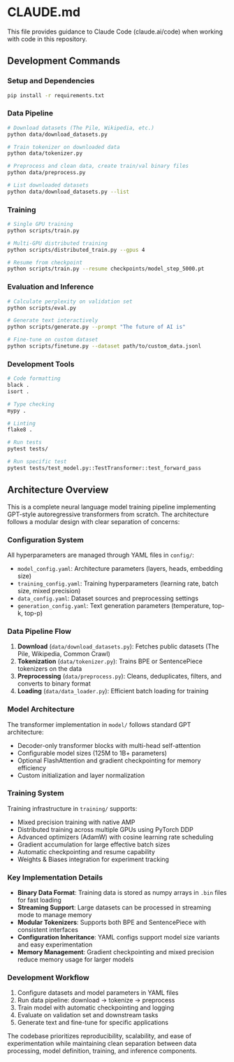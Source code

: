 # CLAUDE.md

This file provides guidance to Claude Code (claude.ai/code) when working with code in this repository.

## Development Commands

### Setup and Dependencies
```bash
pip install -r requirements.txt
```

### Data Pipeline
```bash
# Download datasets (The Pile, Wikipedia, etc.)
python data/download_datasets.py

# Train tokenizer on downloaded data
python data/tokenizer.py

# Preprocess and clean data, create train/val binary files
python data/preprocess.py

# List downloaded datasets
python data/download_datasets.py --list
```

### Training
```bash
# Single GPU training
python scripts/train.py

# Multi-GPU distributed training
python scripts/distributed_train.py --gpus 4

# Resume from checkpoint
python scripts/train.py --resume checkpoints/model_step_5000.pt
```

### Evaluation and Inference
```bash
# Calculate perplexity on validation set
python scripts/eval.py

# Generate text interactively
python scripts/generate.py --prompt "The future of AI is"

# Fine-tune on custom dataset
python scripts/finetune.py --dataset path/to/custom_data.jsonl
```

### Development Tools
```bash
# Code formatting
black .
isort .

# Type checking
mypy .

# Linting
flake8 .

# Run tests
pytest tests/

# Run specific test
pytest tests/test_model.py::TestTransformer::test_forward_pass
```

## Architecture Overview

This is a complete neural language model training pipeline implementing GPT-style autoregressive transformers from scratch. The architecture follows a modular design with clear separation of concerns:

### Configuration System
All hyperparameters are managed through YAML files in `config/`:
- `model_config.yaml`: Architecture parameters (layers, heads, embedding size)
- `training_config.yaml`: Training hyperparameters (learning rate, batch size, mixed precision)
- `data_config.yaml`: Dataset sources and preprocessing settings
- `generation_config.yaml`: Text generation parameters (temperature, top-k, top-p)

### Data Pipeline Flow
1. **Download** (`data/download_datasets.py`): Fetches public datasets (The Pile, Wikipedia, Common Crawl)
2. **Tokenization** (`data/tokenizer.py`): Trains BPE or SentencePiece tokenizers on the data
3. **Preprocessing** (`data/preprocess.py`): Cleans, deduplicates, filters, and converts to binary format
4. **Loading** (`data/data_loader.py`): Efficient batch loading for training

### Model Architecture
The transformer implementation in `model/` follows standard GPT architecture:
- Decoder-only transformer blocks with multi-head self-attention
- Configurable model sizes (125M to 1B+ parameters)
- Optional FlashAttention and gradient checkpointing for memory efficiency
- Custom initialization and layer normalization

### Training System
Training infrastructure in `training/` supports:
- Mixed precision training with native AMP
- Distributed training across multiple GPUs using PyTorch DDP
- Advanced optimizers (AdamW) with cosine learning rate scheduling
- Gradient accumulation for large effective batch sizes
- Automatic checkpointing and resume capability
- Weights & Biases integration for experiment tracking

### Key Implementation Details

- **Binary Data Format**: Training data is stored as numpy arrays in `.bin` files for fast loading
- **Streaming Support**: Large datasets can be processed in streaming mode to manage memory
- **Modular Tokenizers**: Supports both BPE and SentencePiece with consistent interfaces
- **Configuration Inheritance**: YAML configs support model size variants and easy experimentation
- **Memory Management**: Gradient checkpointing and mixed precision reduce memory usage for larger models

### Development Workflow

1. Configure datasets and model parameters in YAML files
2. Run data pipeline: download → tokenize → preprocess
3. Train model with automatic checkpointing and logging
4. Evaluate on validation set and downstream tasks
5. Generate text and fine-tune for specific applications

The codebase prioritizes reproducibility, scalability, and ease of experimentation while maintaining clean separation between data processing, model definition, training, and inference components.